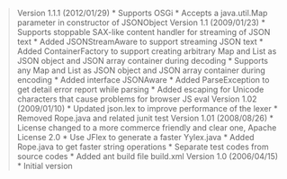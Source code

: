 > Version 1.1.1 (2012/01/29)
    * Supports OSGi
    * Accepts a java.util.Map parameter in constructor of JSONObject
> Version 1.1  (2009/01/23)
    * Supports stoppable SAX-like content handler for streaming of JSON text
    * Added JSONStreamAware to support streaming JSON text
    * Added ContainerFactory to support creating arbitrary Map and List as JSON object and JSON array container during decoding
    * Supports any Map and List as JSON object and JSON array container during encoding
    * Added interface JSONAware
    * Added ParseException to get detail error report while parsing
    * Added escaping for Unicode characters that cause problems for browser JS eval
> Version 1.02 (2009/01/10)
    * Updated json.lex to improve performance of the lexer
    * Removed Rope.java and related junit test
> Version 1.01 (2008/08/26)
    * License changed to a more commerce friendly and clear one, Apache License 2.0
    * Use JFlex to generate a faster Yylex.java
    * Added Rope.java to get faster string operations
    * Separate test codes from source codes
    * Added ant build file build.xml
> Version 1.0 (2006/04/15)
    * Initial version